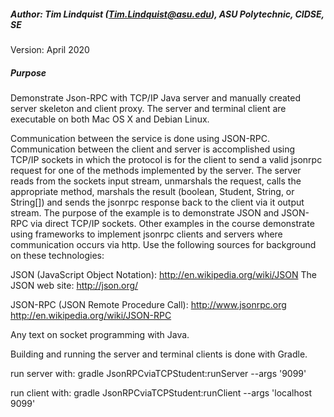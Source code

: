 ##### Author: Tim Lindquist (Tim.Lindquist@asu.edu), ASU Polytechnic, CIDSE, SE
Version: April 2020

##### Purpose
Demonstrate Json-RPC with TCP/IP Java server and manually created server
skeleton and client proxy.
The server and terminal client are executable on both Mac OS X and Debian Linux.

Communication between the service is done using JSON-RPC. Communication between
the client and server is accomplished using TCP/IP sockets in which the protocol
is for the client to send a valid jsonrpc request for one of the methods implemented
by the server. The server reads from the sockets input stream, unmarshals the request,
calls the appropriate method, marshals the result (boolean, Student, String, or String[])
and sends the jsonrpc response back to the client via it output stream.
The purpose of the example is to demonstrate JSON and JSON-RPC via direct TCP/IP sockets.
Other examples in the course demonstrate using frameworks to implement jsonrpc clients and
servers where communication occurs via http.
Use the following sources for background on these technologies:

JSON (JavaScript Object Notation):
 http://en.wikipedia.org/wiki/JSON
 The JSON web site: http://json.org/

JSON-RPC (JSON Remote Procedure Call):
 http://www.jsonrpc.org
 http://en.wikipedia.org/wiki/JSON-RPC

Any text on socket programming with Java.

Building and running the server and terminal clients is done with Gradle.

run server with:
gradle JsonRPCviaTCPStudent:runServer --args '9099'

run client with:
gradle JsonRPCviaTCPStudent:runClient --args 'localhost 9099'
